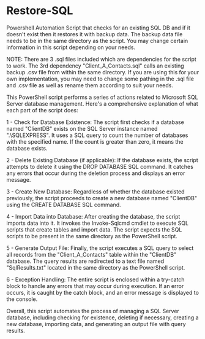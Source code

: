 # Restore-SQL
Powershell Automation Script that checks for an existing SQL DB and if it doesn't exist then it restores it with backup data. The backup data file needs to be in the same directory as the script. You may change certain information in this script depending on your needs.

NOTE: There are 3 .sql files included which are dependencies for the script to work.  The 3rd dependency "Client_A_Contacts.sql" calls an existing backup .csv file from within the same directory.  If you are using this for your own implementation, you may need to change some pathing in the .sql file and .csv file as well as rename them according to suit your needs.

This PowerShell script performs a series of actions related to Microsoft SQL Server database management. Here's a comprehensive explanation of what each part of the script does:

1 - Check for Database Existence: The script first checks if a database named "ClientDB" exists on the SQL Server instance named ".\SQLEXPRESS". It uses a SQL query to count the number of databases with the specified name. If the count is greater than zero, it means the database exists.

2 - Delete Existing Database (if applicable): If the database exists, the script attempts to delete it using the DROP DATABASE SQL command. It catches any errors that occur during the deletion process and displays an error message.

3 - Create New Database: Regardless of whether the database existed previously, the script proceeds to create a new database named "ClientDB" using the CREATE DATABASE SQL command.

4 - Import Data into Database: After creating the database, the script imports data into it. It invokes the Invoke-Sqlcmd cmdlet to execute SQL scripts that create tables and import data. The script expects the SQL scripts to be present in the same directory as the PowerShell script.

5 - Generate Output File: Finally, the script executes a SQL query to select all records from the "Client_A_Contacts" table within the "ClientDB" database. The query results are redirected to a text file named "SqlResults.txt" located in the same directory as the PowerShell script.

6 - Exception Handling: The entire script is enclosed within a try-catch block to handle any errors that may occur during execution. If an error occurs, it is caught by the catch block, and an error message is displayed to the console.

Overall, this script automates the process of managing a SQL Server database, including checking for existence, deleting if necessary, creating a new database, importing data, and generating an output file with query results.
